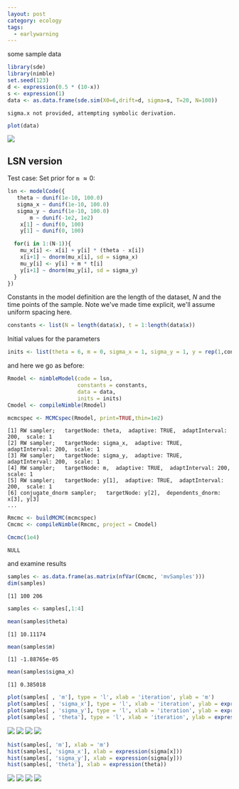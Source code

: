 ```yaml
---
layout: post
category: ecology
tags:
  - earlywarning
---
```






some sample data


```r
library(sde)
library(nimble)
set.seed(123)
d <- expression(0.5 * (10-x))
s <- expression(1) 
data <- as.data.frame(sde.sim(X0=6,drift=d, sigma=s, T=20, N=100))
```

```
sigma.x not provided, attempting symbolic derivation.
```

```r
plot(data)
```

![](/2014/assets/figures/posts/2014-12-04-lsn-nimble/unnamed-chunk-1-1.svg) 



## LSN version ##

Test case: Set prior for `m` $\approx 0$:


```r
lsn <- modelCode({
   theta ~ dunif(1e-10, 100.0)
   sigma_x ~ dunif(1e-10, 100.0)
   sigma_y ~ dunif(1e-10, 100.0)
       m ~ dunif(-1e2, 1e2)
    x[1] ~ dunif(0, 100)
    y[1] ~ dunif(0, 100) 

  for(i in 1:(N-1)){
    mu_x[i] <- x[i] + y[i] * (theta - x[i]) 
    x[i+1] ~ dnorm(mu_x[i], sd = sigma_x) 
    mu_y[i] <- y[i] + m * t[i]
    y[i+1] ~ dnorm(mu_y[i], sd = sigma_y) 
  }
})
```

Constants in the model definition are the length of the dataset, $N$ and the time points of the sample. Note we've made time explicit, we'll assume uniform spacing here. 


```r
constants <- list(N = length(data$x), t = 1:length(data$x))
```

Initial values for the parameters


```r
inits <- list(theta = 6, m = 0, sigma_x = 1, sigma_y = 1, y = rep(1,constants$N))
```


and here we go as before:


```r
Rmodel <- nimbleModel(code = lsn, 
                      constants = constants, 
                      data = data, 
                      inits = inits)
Cmodel <- compileNimble(Rmodel)
```




```r
mcmcspec <- MCMCspec(Rmodel, print=TRUE,thin=1e2)
```

```
[1] RW sampler;   targetNode: theta,  adaptive: TRUE,  adaptInterval: 200,  scale: 1
[2] RW sampler;   targetNode: sigma_x,  adaptive: TRUE,  adaptInterval: 200,  scale: 1
[3] RW sampler;   targetNode: sigma_y,  adaptive: TRUE,  adaptInterval: 200,  scale: 1
[4] RW sampler;   targetNode: m,  adaptive: TRUE,  adaptInterval: 200,  scale: 1
[5] RW sampler;   targetNode: y[1],  adaptive: TRUE,  adaptInterval: 200,  scale: 1
[6] conjugate_dnorm sampler;   targetNode: y[2],  dependents_dnorm: x[3], y[3]
...
```

```r
Rmcmc <- buildMCMC(mcmcspec)
Cmcmc <- compileNimble(Rmcmc, project = Cmodel)
```



```r
Cmcmc(1e4)
```

```
NULL
```


and examine results


```r
samples <- as.data.frame(as.matrix(nfVar(Cmcmc, 'mvSamples')))
dim(samples)
```

```
[1] 100 206
```

```r
samples <- samples[,1:4]
```



```r
mean(samples$theta)
```

```
[1] 10.11174
```

```r
mean(samples$m)
```

```
[1] -1.88765e-05
```

```r
mean(samples$sigma_x)
```

```
[1] 0.385018
```





```r
plot(samples[ , 'm'], type = 'l', xlab = 'iteration', ylab = 'm')
plot(samples[ , 'sigma_x'], type = 'l', xlab = 'iteration', ylab = expression(sigma[x]))
plot(samples[ , 'sigma_y'], type = 'l', xlab = 'iteration', ylab = expression(sigma[y]))
plot(samples[ , 'theta'], type = 'l', xlab = 'iteration', ylab = expression(theta))
```

![](/2014/assets/figures/posts/2014-12-04-lsn-nimble/unnamed-chunk-10-1.svg) ![](/2014/assets/figures/posts/2014-12-04-lsn-nimble/unnamed-chunk-10-2.svg) ![](/2014/assets/figures/posts/2014-12-04-lsn-nimble/unnamed-chunk-10-3.svg) ![](/2014/assets/figures/posts/2014-12-04-lsn-nimble/unnamed-chunk-10-4.svg) 


```r
hist(samples[, 'm'], xlab = 'm')
hist(samples[, 'sigma_x'], xlab = expression(sigma[x]))
hist(samples[, 'sigma_y'], xlab = expression(sigma[y]))
hist(samples[, 'theta'], xlab = expression(theta))
```

![](/2014/assets/figures/posts/2014-12-04-lsn-nimble/unnamed-chunk-11-1.svg) ![](/2014/assets/figures/posts/2014-12-04-lsn-nimble/unnamed-chunk-11-2.svg) ![](/2014/assets/figures/posts/2014-12-04-lsn-nimble/unnamed-chunk-11-3.svg) ![](/2014/assets/figures/posts/2014-12-04-lsn-nimble/unnamed-chunk-11-4.svg) 

